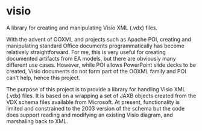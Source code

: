 visio
=====

A library for creating and manipulating Visio XML (.vdx) files.

With the advent of OOXML and projects such as Apache POI, creating and manipulating standard Office documents programmatically has become relatively straightforward. For me, this is very useful for creating documented artifacts from EA models, but there are obviously many different use cases. However, while POI allows PowerPoint slide decks to be created, Visio documents do not form part of the OOXML family and POI can't help, hence this project.

The purpose of this project is to provide a library for handling Visio XML (.vdx) files. It is based on a wrapping a set of JAXB objects created from the VDX schema files available from Microsoft. At present, functionality is limited and constrained to the 2003 version of the schema but the code does support reading and modifying an existing Visio diagram, and marshaling back to XML.